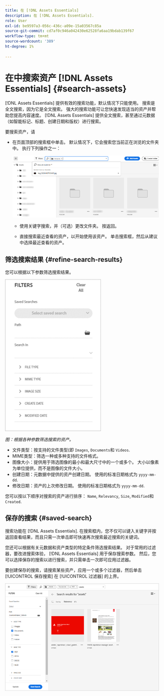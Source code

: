 ```yaml
---
title: 在 [!DNL Assets Essentials]
description: 在 [!DNL Assets Essentials].
role: User
exl-id: be9597a3-056c-436c-a09e-15a03567c85a
source-git-commit: cd7af0c946a042430e62528fa6aa19bdab139f67
workflow-type: tm+mt
source-wordcount: '389'
ht-degree: 1%

---
```


# 在中搜索资产 [!DNL Assets Essentials] {#search-assets}

[!DNL Assets Essentials] 提供有效的搜索功能，默认情况下只能使用。 搜索是全文搜索，因为它是全文搜索。 强大的搜索功能可让您快速发现适当的资产并帮助您提高内容速度。 [!DNL Assets Essentials] 提供全文搜索，甚至通过元数据（如智能标记、标题、创建日期和版权）进行搜索。

要搜索资产，请

* 在页面顶部的搜索框中单击。 默认情况下，它会搜索您当前正在浏览的文件夹中。 执行下列操作之一：

   ![搜索框](assets/search-box.png)

   * 使用关键字搜索，并（可选）更改文件夹。 按返回。

   * 直接搜索最近查看的资产，以开始使用该资产。 单击搜索框，然后从建议中选择最近查看的资产。

## 筛选搜索结果 {#refine-search-results}

您可以根据以下参数筛选搜索结果。

![搜索过滤器](assets/filters1.png)

*图：根据各种参数筛选搜索的资产。*

* 文件类型：按支持的文件类型(即 `Images`, `Documents`和 `Videos`.
* MIME类型：筛选一种或多种支持的文件格式。 <!-- TBD:  [supported file formats](/help/supported-file-formats.md). -->
* 图像大小：提供用于筛选图像的最小和最大尺寸中的一个或多个。 大小以像素为单位提供，而不是图像的文件大小。
* 创建日期：元数据中提供的资产创建日期。 使用的标准日期格式为 `yyyy-mm-dd`.
* 修改日期：资产的上次修改日期。 使用的标准日期格式为 `yyyy-mm-dd`.

您可以按以下顺序对搜索的资产进行排序： `Name`, `Relevancy`, `Size`, `Modified`和 `Created`.

## 保存的搜索 {#saved-search}

搜索功能在 [!DNL Assets Essentials]. 在搜索框内，您不仅可以键入关键字并按返回查看结果，而且只需一次单击即可快速再次搜索最近搜索的关键词。

您还可以根据有关元数据和资产类型的特定条件筛选搜索结果。 对于常用的过滤器，要改进搜索体验， [!DNL Assets Essentials] 用于保存搜索参数。 然后，您可以选择保存的搜索以进行搜索，并只需单击一次即可应用过滤器。

要创建保存的搜索，请搜索某些资产，应用一个或多个过滤器，然后单击 [!UICONTROL 保存搜索] 在 [!UICONTROL 过滤器] 的上界。

![从“过滤器”面板保存搜索](assets/saved-search.png)

<!-- TBD: Search behavior. Full-text search. Ranking and rank boosts. Hidden assets.
Report poor UX that users can only save a filtered search and not a simple search.
.
Are other supported files fully indexed and support full-text search? Eg. audio/videos files can at best have metadata indexed.
Anything about ranking of assets displayed in search results?

What about temporarily hiding an asset (suspending search on it) from the search results? If an asset is undergoing review collaboration, should it be used by others? Should it be hidden in search?

When userA is searching and userB add an asset that matches search results, will the asset display in search as soon as userA refreshes the page? Assuming indexing is near real-time. May not be so for bulk uploads.
-->
